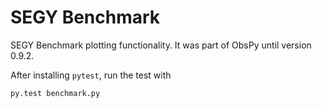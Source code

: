 # SEGY Benchmark

SEGY Benchmark plotting functionality. It was part of ObsPy until version 0.9.2.

After installing `pytest`, run the test with

```python
py.test benchmark.py
```
